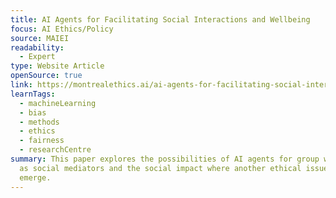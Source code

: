 ```yaml
---
title: AI Agents for Facilitating Social Interactions and Wellbeing
focus: AI Ethics/Policy
source: MAIEI
readability:
  - Expert
type: Website Article
openSource: true
link: https://montrealethics.ai/ai-agents-for-facilitating-social-interactions-and-wellbeing/
learnTags:
  - machineLearning
  - bias
  - methods
  - ethics
  - fairness
  - researchCentre
summary: This paper explores the possibilities of AI agents for group well-being
  as social mediators and the social impact where another ethical issue may
  emerge.
---
```

